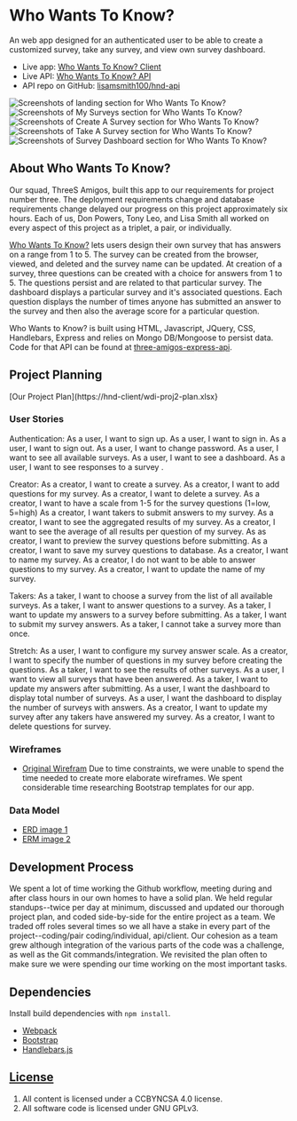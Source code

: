 # Who Wants To Know?

An web app designed for an authenticated user to be able to create a customized
survey, take any survey, and view own survey dashboard.

- Live app: [Who Wants To Know? Client](https://threes-amigos.github.io/three-amigos-client/)
- Live API: [Who Wants To Know? API](https://three-amigos.herokuapp.com)
- API repo on GitHub: [lisamsmith100/hnd-api](https://github.com/threes-amigos/three-amigos-express-api)

![Screenshots of landing section for Who Wants To Know?](https://imgur.com/4OoFp5k)
![Screenshots of My Surveys section for Who Wants To Know?](https://imgur.com/sL6YGVZ)
![Screenshots of Create A Survey section for Who Wants To Know?](https://imgur.com/UEC57EG)
![Screenshots of Take A Survey section for Who Wants To Know?](https://imgur.com/PoR8AZo)
![Screenshots of Survey Dashboard section for Who Wants To Know?](https://imgur.com/OW3rPQ1)

## About Who Wants To Know?

Our squad, ThreeS Amigos, built this app to our requirements for project number three.  The deployment requirements change and database requirements change delayed our progress on this project approximately six hours.  Each of us, Don Powers, Tony Leo, and Lisa Smith all worked on every aspect of this project as a triplet, a pair, or individually.

[Who Wants To Know?](https://github.com/threes-amigos/three-amigos-client) lets users design their own survey that has answers on a range from 1 to 5.  The survey can be created from the browser, viewed, and deleted and the survey name can be updated.  At creation of a survey, three questions can be created with a choice for answers from 1 to 5. The questions persist and are related to that particular survey.  The dashboard displays a particular survey and it's associated questions.  Each question displays the number of times anyone has submitted an answer to the survey and then also the average score for a particular question.

Who Wants to Know? is built using HTML, Javascript, JQuery, CSS, Handlebars, Express and relies on Mongo DB/Mongoose to persist data. Code for that API can be found at [three-amigos-express-api](https://github.com/threes-amigos/three-amigos-express-api).

## Project Planning

[Our Project Plan](https://hnd-client/wdi-proj2-plan.xlsx}

### User Stories

Authentication:
As a user, I want to sign up.
As a user, I want to sign in.
As a user, I want to sign out.
As a user, I want to change password.
As a user, I want to see all available surveys.
As a user, I want to see a dashboard.
As a user, I want to see responses to a survey .

Creator:
As a creator, I want to create a survey.
As a creator, I want to add questions for my survey.
As a creator, I want to delete a survey.
As a creator, I want to have a scale from 1-5 for the survey questions (1=low, 5=high)
As a creator, I want takers to submit answers to my survey.
As a creator, I want to see the aggregated results of my survey.
As a creator, I want to see the average of all results per question of my survey.
As as creator, I want to preview the survey questions before submitting.
As a creator, I want to save my survey questions to database.
As a creator, I want to name my survey.
As a creator, I do not want to be able to answer questions to my survey.
As a creator, I want to update the name of my survey.

Takers:
As a taker, I want to choose a survey from the list of all available surveys.
As a taker, I want to answer questions to a survey.
As a taker, I want to update my answers to a survey before submitting.
As a taker, I want to submit my survey answers.
As a taker, I cannot take a survey more than once.

Stretch:
As a user, I want to configure my survey answer scale.
As a creator, I want to specify the number of questions in my survey before creating the questions.
As a taker, I want to see the results of other surveys.
As a user, I want to view all surveys that have been answered.
As a taker, I want to update my answers after submitting.
As a user, I want the dashboard to display total number of surveys.
As a user, I want the dashboard to display the number of  surveys with answers.
As a creator, I want to update my survey after any takers have answered my survey.
As a creator, I want to delete questions for survey.

### Wireframes
- [Original Wirefram](http://imgur.com/a/G4Gr3)
  Due to time constraints, we were unable to spend the time needed to create more elaborate wireframes.  We spent considerable time researching Bootstrap templates for our app.

### Data Model

- [ERD image 1](http://i.imgur.com/iSCmY74.jpg)
- [ERM image 2](http://i.imgur.com/VDSrGf9.jpg)

## Development Process

We spent a lot of time working the Github workflow, meeting during and after class hours in our own homes to have a solid plan.  We held regular standups--twice per day at minimum, discussed and updated our thorough project plan, and coded side-by-side for the entire project as a team.  We traded off roles several times so we all have a stake in every part of the project--coding/pair coding/individual, api/client.  Our cohesion as a team grew although integration of the various parts of the code was a challenge, as well as the Git commands/integration.  We revisited the plan often to make sure we were spending our time working on the most important tasks.


## Dependencies

Install build dependencies with `npm install`.

-   [Webpack](https://webpack.github.io/)
-   [Bootstrap](http://getbootstrap.com)
-   [Handlebars.js](http://handlebarsjs.com/)

## [License](LICENSE)

1.  All content is licensed under a CC­BY­NC­SA 4.0 license.
1.  All software code is licensed under GNU GPLv3.
